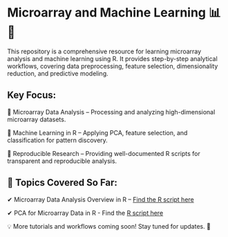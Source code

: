 # Microarray and Machine Learning 📊🤖
This repository is a comprehensive resource for learning microarray analysis and machine learning using R. It provides step-by-step analytical workflows, covering data preprocessing, feature selection, dimensionality reduction, and predictive modeling.

## Key Focus:
   🔹 Microarray Data Analysis – Processing and analyzing high-dimensional microarray datasets.
 
   🔹 Machine Learning in R – Applying PCA, feature selection, and classification for pattern discovery.
 
   🔹 Reproducible Research – Providing well-documented R scripts for transparent and reproducible analysis.

## 📌 Topics Covered So Far:
   ✔ Microarray Data Analysis Overview in R – [Find the R script here](https://github.com/AI-Biotechnology-Bioinformatics/Microarray_Series_R/blob/main/01_Microarray_Overview.R)

   ✔ PCA for Microarray Data in R - Find the [R script here](https://github.com/AI-Biotechnology-Bioinformatics/Microarray_Series_R/blob/main/02_PCA_microarray.R)

💡 More tutorials and workflows coming soon! Stay tuned for updates. 🚀
